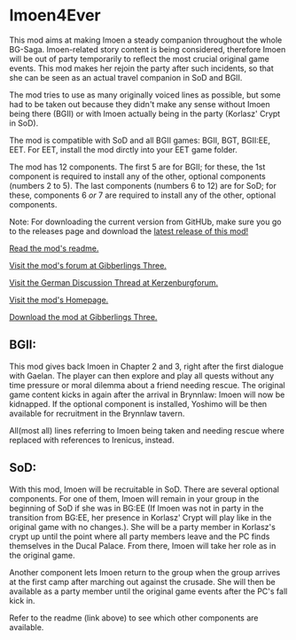 # Imoen4Ever
This mod aims at making Imoen a steady companion throughout the whole BG-Saga. Imoen-related story content is being considered, therefore Imoen will be out of party temporarily to reflect the most crucial original game events. This mod makes her rejoin the party after such incidents, so that she can be seen as an actual travel companion in SoD and BGII.

The mod tries to use as many originally voiced lines as possible, but some had to be taken out because they didn't make any sense without Imoen being there (BGII) or with Imoen actually being in the party (Korlasz' Crypt in SoD).

The mod is compatible with SoD and all BGII games: BGII, BGT, BGII:EE, EET. For EET, install the mod dirctly into your EET game folder.

The mod has 12 components. The first 5 are for BGII; for these, the 1st component is required to install any of the other, optional components (numbers 2 to 5).
The last components (numbers 6 to 12) are for SoD; for these, components 6 *or* 7 are required to install any of the other, optional components.


Note: For downloading the current version from GitHUb, make sure you go to the releases page and download the [latest release of this mod!](https://github.com/Gibberlings3/Imoen4Ever/releases)

[Read the mod's readme.](https://gibberlings3.github.io/Documentation/readmes/readme.imoen_forever.english.txt)

[Visit the mod's forum at Gibberlings Three.](https://www.gibberlings3.net/forums/forum/209-imoen-4-ever/)

[Visit the German Discussion Thread at Kerzenburgforum.](https://www.baldurs-gate.de/index.php?threads/imoen-4-ever-mit-imoen-bgii-erleben.44725/)

[Visit the mod's Homepage.](https://www.gibberlings3.net/mods/other/imoen4ever/)

[Download the mod at Gibberlings Three.](https://www.gibberlings3.net/files/file/1013-imoen-4-ever/)

BGII:
-----------------------------------
This mod gives back Imoen in Chapter 2 and 3, right after the first dialogue with Gaelan. The player can then explore and play all quests without any time pressure or moral dilemma about a friend needing rescue.
The original game content kicks in again after the arrival in Brynnlaw: Imoen will now be kidnapped. If the optional component is installed, Yoshimo will be then available for recruitment in the Brynnlaw tavern.

All(most all) lines referring to Imoen being taken and needing rescue where replaced with references to Irenicus, instead.

SoD:
-----------------------------------
With this mod, Imoen will be recruitable in SoD. There are several optional components. For one of them, Imoen will remain in your group in the beginning of SoD if she was in BG:EE (If Imoen was not in party in the transition from BG:EE, her presence in Korlasz' Crypt will play like in the original game with no changes.). She will be a party member in Korlasz's crypt up until the point where all party members leave and the PC finds themselves in the Ducal Palace. From there, Imoen will take her role as in the original game. 

Another component lets Imoen return to the group when the group arrives at the first camp after marching out against the crusade. She will then be available as a party member until the original game events after the PC's fall kick in.

Refer to the readme (link above) to see which other components are available.


